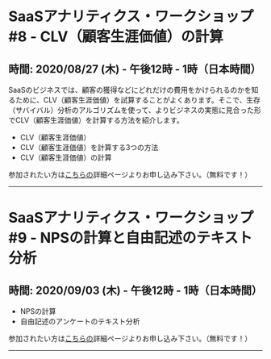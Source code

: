 # SaaSアナリティクス・ワークショップ #8 - CLV（顧客生涯価値）の計算
## 時間: 2020/08/27 (木) - 午後12時 - 1時（日本時間）

SaaSのビジネスでは、顧客の獲得などにどれだけの費用をかけられるのかを知るために、CLV（顧客生涯価値）を試算することがよくあります。そこで、生存（サバイバル）分析のアルゴリズムを使って、よりビジネスの実態に見合った形でCLV（顧客生涯価値）を計算する方法を紹介します。

* CLV（顧客生涯価値）
* CLV（顧客生涯価値）を計算する3つの方法
* CLV（顧客生涯価値）の計算

参加されたい方は[こちらの](https://exploratory.io/note/BWz1Bar4JF/SaaS-URL-sfD2NLI1Gs)詳細ページよりお申し込み下さい。（無料です！）

----

# SaaSアナリティクス・ワークショップ #9 - NPSの計算と自由記述のテキスト分析
## 時間: 2020/09/03 (木) - 午後12時 - 1時（日本時間）

* NPSの計算
* 自由記述のアンケートのテキスト分析

参加されたい方は[こちらの](https://exploratory.io/note/BWz1Bar4JF/SaaS-URL-sfD2NLI1Gs)詳細ページよりお申し込み下さい。（無料です！）

----
